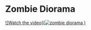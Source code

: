 # Zombie Diorama 

[![Watch the video](![zombie diorama](https://user-images.githubusercontent.com/46303501/193647630-622d0875-dc5e-4e9a-b86f-738d0514e7ed.png)
)](https://www.youtube.com/watch?v=sptWlJXd_c4)

